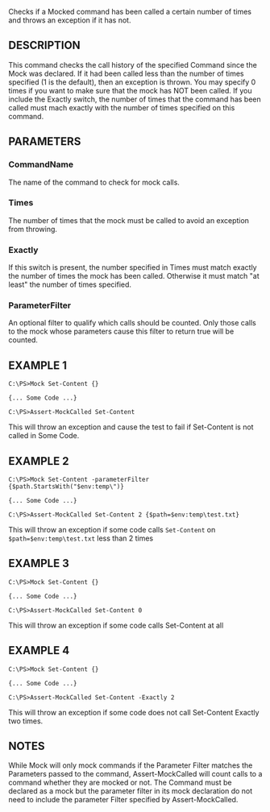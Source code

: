 Checks if a Mocked command has been called a certain number of times 
and throws an exception if it has not.

## DESCRIPTION

This command checks the call history of the specified Command since 
the Mock was declared. If it had been called less than the number of 
times specified (1 is the default), then an exception is thrown. You 
may specify 0 times if you want to make sure that the mock has NOT 
been called. If you include the Exactly switch, the number of times 
that the command has been called must mach exactly with the number of 
times specified on this command.

## PARAMETERS

### CommandName
The name of the command to check for mock calls.

### Times
The number of times that the mock must be called to avoid an exception 
from throwing.

### Exactly
If this switch is present, the number specified in Times must match 
exactly the number of times the mock has been called. Otherwise it 
must match "at least" the number of times specified.

### ParameterFilter
An optional filter to qualify which calls should be counted. Only those 
calls to the mock whose parameters cause this filter to return true 
will be counted.

EXAMPLE 1
-----------
````
C:\PS>Mock Set-Content {}

{... Some Code ...}

C:\PS>Assert-MockCalled Set-Content
````
This will throw an exception and cause the test to fail if Set-Content is not called in Some Code.

EXAMPLE 2
----------
````
C:\PS>Mock Set-Content -parameterFilter {$path.StartsWith("$env:temp\")}

{... Some Code ...}

C:\PS>Assert-MockCalled Set-Content 2 {$path=$env:temp\test.txt}
````
This will throw an exception if some code calls `Set-Content` on `$path=$env:temp\test.txt` less than 2 times 

EXAMPLE 3
-----------
````
C:\PS>Mock Set-Content {}

{... Some Code ...}

C:\PS>Assert-MockCalled Set-Content 0
````
This will throw an exception if some code calls Set-Content at all

EXAMPLE 4
-----------
````
C:\PS>Mock Set-Content {}

{... Some Code ...}

C:\PS>Assert-MockCalled Set-Content -Exactly 2
````
This will throw an exception if some code does not call Set-Content Exactly two times.

NOTES
-------
While Mock will only mock commands if the Parameter Filter
matches the Parameters passed to the command, Assert-MockCalled 
will count calls to a command whether they are mocked or not. 
The Command must be declared as a mock but the parameter 
filter in its mock declaration do not need to include the 
parameter Filter specified by Assert-MockCalled.